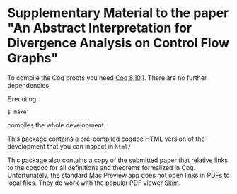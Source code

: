 # Supplementary Material to the paper "An Abstract Interpretation for Divergence Analysis on Control Flow Graphs"

To compile the Coq proofs you need [Coq 8.10.1](https://github.com/coq/coq/releases/tag/V8.10.1).
There are no further dependencies.

Executing
```
$ make
```
compiles the whole development.

This package contains a pre-compiled coqdoc HTML version of the development that you can inspect in `html/`

This package also contains a copy of the submitted paper that relative links to the coqdoc for all definitions and theorems formalized in Coq.
Unfortunately, the standard Mac Preview app does not open links in PDFs to local files.
They do work with the popular PDF viewer [Skim](https://skim-app.sourceforge.io/).
